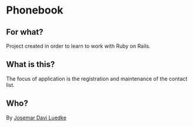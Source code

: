 Phonebook
=========

For what?
---------

Project created in order to learn to work with Ruby on Rails.



What is this?
-------------

The focus of application is the registration and maintenance of the contact list.



Who?
----

By [Josemar Davi Luedke](http://josemarluedke.com)